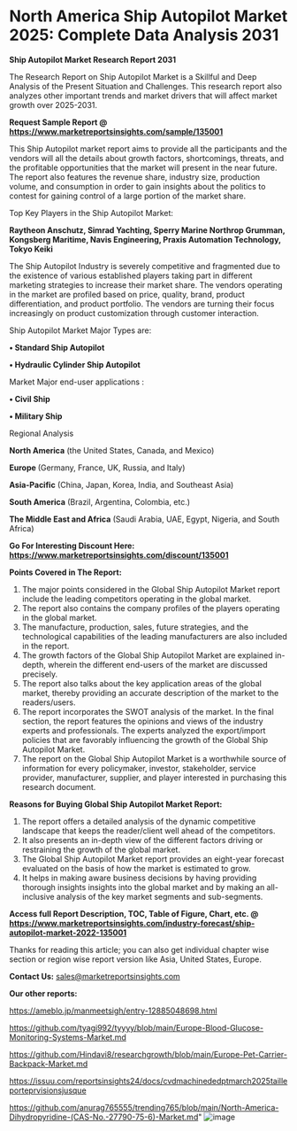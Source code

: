 # North America Ship Autopilot Market 2025: Complete Data Analysis 2031

<strong>Ship Autopilot Market Research Report 2031</strong>

The Research Report on Ship Autopilot Market is a Skillful and Deep Analysis of the Present Situation and Challenges. This research report also analyzes other important trends and market drivers that will affect market growth over 2025-2031.

<strong>Request Sample Report @ <a href=https://www.marketreportsinsights.com/sample/135001>https://www.marketreportsinsights.com/sample/135001</a></strong>

This Ship Autopilot market report aims to provide all the participants and the vendors will all the details about growth factors, shortcomings, threats, and the profitable opportunities that the market will present in the near future. The report also features the revenue share, industry size, production volume, and consumption in order to gain insights about the politics to contest for gaining control of a large portion of the market share.

Top Key Players in the Ship Autopilot Market:

<strong>Raytheon Anschutz, Simrad Yachting, Sperry Marine Northrop Grumman, Kongsberg Maritime, Navis Engineering, Praxis Automation Technology, Tokyo Keiki</strong>

The Ship Autopilot Industry is severely competitive and fragmented due to the existence of various established players taking part in different marketing strategies to increase their market share. The vendors operating in the market are profiled based on price, quality, brand, product differentiation, and product portfolio. The vendors are turning their focus increasingly on product customization through customer interaction.

Ship Autopilot Market Major Types are:

<strong>• Standard Ship Autopilot

• Hydraulic Cylinder Ship Autopilot</strong>

Market Major end-user applications :

<strong>• Civil Ship

• Military Ship</strong>

Regional Analysis

</u><strong><b>North America</b></strong> (the United States, Canada, and Mexico)

<strong><b>Europe </b></strong>(Germany, France, UK, Russia, and Italy)

<strong><b>Asia-Pacific</b></strong> (China, Japan, Korea, India, and Southeast Asia)

<strong><b>South America</b></strong> (Brazil, Argentina, Colombia, etc.)

<strong><b>The Middle East and Africa</b></strong> (Saudi Arabia, UAE, Egypt, Nigeria, and South Africa)

<strong>Go For Interesting Discount Here: <a href=https://www.marketreportsinsights.com/discount/135001>https://www.marketreportsinsights.com/discount/135001</a></strong>

<strong>Points Covered in The Report:</strong>
<ol>
  <li>The major points considered in the Global Ship Autopilot Market report include the leading competitors operating in the global market.</li>
  <li>The report also contains the company profiles of the players operating in the global market.</li>
  <li>The manufacture, production, sales, future strategies, and the technological capabilities of the leading manufacturers are also included in the report.</li>
  <li>The growth factors of the Global Ship Autopilot Market are explained in-depth, wherein the different end-users of the market are discussed precisely.</li>
  <li>The report also talks about the key application areas of the global market, thereby providing an accurate description of the market to the readers/users.</li>
  <li>The report incorporates the SWOT analysis of the market. In the final section, the report features the opinions and views of the industry experts and professionals. The experts analyzed the export/import policies that are favorably influencing the growth of the Global Ship Autopilot Market.</li>
  <li>The report on the Global Ship Autopilot Market is a worthwhile source of information for every policymaker, investor, stakeholder, service provider, manufacturer, supplier, and player interested in purchasing this research document.</li>
</ol>
<strong>Reasons for Buying Global Ship Autopilot Market Report:</strong>

<ol>
  <li>The report offers a detailed analysis of the dynamic competitive landscape that keeps the reader/client well ahead of the competitors.</li>
  <li>It also presents an in-depth view of the different factors driving or restraining the growth of the global market.</li>
  <li>The Global Ship Autopilot Market report provides an eight-year forecast evaluated on the basis of how the market is estimated to grow.</li>
  <li>It helps in making aware business decisions by having providing thorough insights insights into the global market and by making an all-inclusive analysis of the key market segments and sub-segments.</li>
</ol>
<strong>Access full Report Description, TOC, Table of Figure, Chart, etc. @ <a href=https://www.marketreportsinsights.com/industry-forecast/ship-autopilot-market-2022-135001>https://www.marketreportsinsights.com/industry-forecast/ship-autopilot-market-2022-135001</a></strong>


Thanks for reading this article; you can also get individual chapter wise section or region wise report version like Asia, United States, Europe.

<strong>Contact Us:</strong>
sales@marketreportsinsights.com

<strong>Our other reports:</strong>

<a href=https://ameblo.jp/manmeetsigh/entry-12885048698.html>https://ameblo.jp/manmeetsigh/entry-12885048698.html</a>

<a href=https://github.com/tyagi992/tyyyy/blob/main/Europe-Blood-Glucose-Monitoring-Systems-Market.md>https://github.com/tyagi992/tyyyy/blob/main/Europe-Blood-Glucose-Monitoring-Systems-Market.md</a>

<a href=https://github.com/Hindavi8/researchgrowth/blob/main/Europe-Pet-Carrier-Backpack-Market.md>https://github.com/Hindavi8/researchgrowth/blob/main/Europe-Pet-Carrier-Backpack-Market.md</a>

<a href=https://issuu.com/reportsinsights24/docs/cvdmachinededptmarch2025tailleporteprvisionsjusque>https://issuu.com/reportsinsights24/docs/cvdmachinededptmarch2025tailleporteprvisionsjusque</a>

<a href=https://github.com/anurag765555/trending765/blob/main/North-America-Dihydropyridine-(CAS-No.-27790-75-6)-Market.md>https://github.com/anurag765555/trending765/blob/main/North-America-Dihydropyridine-(CAS-No.-27790-75-6)-Market.md</a>"
![image](https://github.com/user-attachments/assets/520f9006-990b-44e2-a281-554ad0630051)
